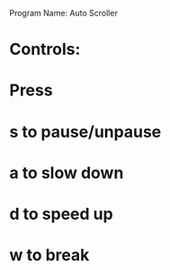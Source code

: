 Program Name: Auto Scroller



# Controls:
# Press 
# s to pause/unpause
# a to slow down
# d to speed up
# w to break


